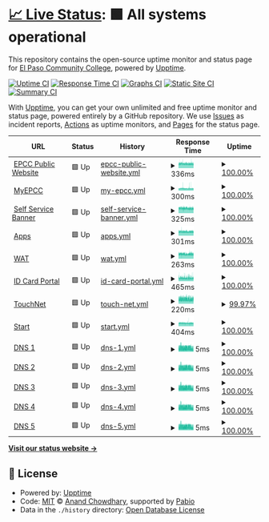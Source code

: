 # [📈 Live Status](https://El-Paso-Community-College.github.io/upptime): <!--live status--> **🟩 All systems operational**

This repository contains the open-source uptime monitor and status page for [El Paso Community College](https://El-Paso-Community-College.github.io/upptime), powered by [Upptime](https://github.com/upptime/upptime).

[![Uptime CI](https://github.com/El-Paso-Community-College/upptime/workflows/Uptime%20CI/badge.svg)](https://github.com/El-Paso-Community-College/upptime/actions?query=workflow%3A%22Uptime+CI%22)
[![Response Time CI](https://github.com/El-Paso-Community-College/upptime/workflows/Response%20Time%20CI/badge.svg)](https://github.com/El-Paso-Community-College/upptime/actions?query=workflow%3A%22Response+Time+CI%22)
[![Graphs CI](https://github.com/El-Paso-Community-College/upptime/workflows/Graphs%20CI/badge.svg)](https://github.com/El-Paso-Community-College/upptime/actions?query=workflow%3A%22Graphs+CI%22)
[![Static Site CI](https://github.com/El-Paso-Community-College/upptime/workflows/Static%20Site%20CI/badge.svg)](https://github.com/El-Paso-Community-College/upptime/actions?query=workflow%3A%22Static+Site+CI%22)
[![Summary CI](https://github.com/El-Paso-Community-College/upptime/workflows/Summary%20CI/badge.svg)](https://github.com/El-Paso-Community-College/upptime/actions?query=workflow%3A%22Summary+CI%22)

With [Upptime](https://upptime.js.org), you can get your own unlimited and free uptime monitor and status page, powered entirely by a GitHub repository. We use [Issues](https://github.com/El-Paso-Community-College/upptime/issues) as incident reports, [Actions](https://github.com/El-Paso-Community-College/upptime/actions) as uptime monitors, and [Pages](https://El-Paso-Community-College.github.io/upptime) for the status page.

<!--start: status pages-->
<!-- This summary is generated by Upptime (https://github.com/upptime/upptime) -->
<!-- Do not edit this manually, your changes will be overwritten -->
<!-- prettier-ignore -->
| URL | Status | History | Response Time | Uptime |
| --- | ------ | ------- | ------------- | ------ |
| <img alt="" src="https://icons.duckduckgo.com/ip3/www.epcc.edu.ico" height="13"> [EPCC Public Website](https://www.epcc.edu/pages/proxy.aspx) | 🟩 Up | [epcc-public-website.yml](https://github.com/El-Paso-Community-College/upptime/commits/HEAD/history/epcc-public-website.yml) | <details><summary><img alt="Response time graph" src="./graphs/epcc-public-website/response-time-week.png" height="20"> 336ms</summary><br><a href="https://El-Paso-Community-College.github.io/upptime/history/epcc-public-website"><img alt="Response time 333" src="https://img.shields.io/endpoint?url=https%3A%2F%2Fraw.githubusercontent.com%2FEl-Paso-Community-College%2Fupptime%2FHEAD%2Fapi%2Fepcc-public-website%2Fresponse-time.json"></a><br><a href="https://El-Paso-Community-College.github.io/upptime/history/epcc-public-website"><img alt="24-hour response time 334" src="https://img.shields.io/endpoint?url=https%3A%2F%2Fraw.githubusercontent.com%2FEl-Paso-Community-College%2Fupptime%2FHEAD%2Fapi%2Fepcc-public-website%2Fresponse-time-day.json"></a><br><a href="https://El-Paso-Community-College.github.io/upptime/history/epcc-public-website"><img alt="7-day response time 336" src="https://img.shields.io/endpoint?url=https%3A%2F%2Fraw.githubusercontent.com%2FEl-Paso-Community-College%2Fupptime%2FHEAD%2Fapi%2Fepcc-public-website%2Fresponse-time-week.json"></a><br><a href="https://El-Paso-Community-College.github.io/upptime/history/epcc-public-website"><img alt="30-day response time 335" src="https://img.shields.io/endpoint?url=https%3A%2F%2Fraw.githubusercontent.com%2FEl-Paso-Community-College%2Fupptime%2FHEAD%2Fapi%2Fepcc-public-website%2Fresponse-time-month.json"></a><br><a href="https://El-Paso-Community-College.github.io/upptime/history/epcc-public-website"><img alt="1-year response time 333" src="https://img.shields.io/endpoint?url=https%3A%2F%2Fraw.githubusercontent.com%2FEl-Paso-Community-College%2Fupptime%2FHEAD%2Fapi%2Fepcc-public-website%2Fresponse-time-year.json"></a></details> | <details><summary><a href="https://El-Paso-Community-College.github.io/upptime/history/epcc-public-website">100.00%</a></summary><a href="https://El-Paso-Community-College.github.io/upptime/history/epcc-public-website"><img alt="All-time uptime 100.00%" src="https://img.shields.io/endpoint?url=https%3A%2F%2Fraw.githubusercontent.com%2FEl-Paso-Community-College%2Fupptime%2FHEAD%2Fapi%2Fepcc-public-website%2Fuptime.json"></a><br><a href="https://El-Paso-Community-College.github.io/upptime/history/epcc-public-website"><img alt="24-hour uptime 100.00%" src="https://img.shields.io/endpoint?url=https%3A%2F%2Fraw.githubusercontent.com%2FEl-Paso-Community-College%2Fupptime%2FHEAD%2Fapi%2Fepcc-public-website%2Fuptime-day.json"></a><br><a href="https://El-Paso-Community-College.github.io/upptime/history/epcc-public-website"><img alt="7-day uptime 100.00%" src="https://img.shields.io/endpoint?url=https%3A%2F%2Fraw.githubusercontent.com%2FEl-Paso-Community-College%2Fupptime%2FHEAD%2Fapi%2Fepcc-public-website%2Fuptime-week.json"></a><br><a href="https://El-Paso-Community-College.github.io/upptime/history/epcc-public-website"><img alt="30-day uptime 100.00%" src="https://img.shields.io/endpoint?url=https%3A%2F%2Fraw.githubusercontent.com%2FEl-Paso-Community-College%2Fupptime%2FHEAD%2Fapi%2Fepcc-public-website%2Fuptime-month.json"></a><br><a href="https://El-Paso-Community-College.github.io/upptime/history/epcc-public-website"><img alt="1-year uptime 100.00%" src="https://img.shields.io/endpoint?url=https%3A%2F%2Fraw.githubusercontent.com%2FEl-Paso-Community-College%2Fupptime%2FHEAD%2Fapi%2Fepcc-public-website%2Fuptime-year.json"></a></details>
| <img alt="" src="https://icons.duckduckgo.com/ip3/my.epcc.edu.ico" height="13"> [MyEPCC](https://my.epcc.edu) | 🟩 Up | [my-epcc.yml](https://github.com/El-Paso-Community-College/upptime/commits/HEAD/history/my-epcc.yml) | <details><summary><img alt="Response time graph" src="./graphs/my-epcc/response-time-week.png" height="20"> 300ms</summary><br><a href="https://El-Paso-Community-College.github.io/upptime/history/my-epcc"><img alt="Response time 298" src="https://img.shields.io/endpoint?url=https%3A%2F%2Fraw.githubusercontent.com%2FEl-Paso-Community-College%2Fupptime%2FHEAD%2Fapi%2Fmy-epcc%2Fresponse-time.json"></a><br><a href="https://El-Paso-Community-College.github.io/upptime/history/my-epcc"><img alt="24-hour response time 291" src="https://img.shields.io/endpoint?url=https%3A%2F%2Fraw.githubusercontent.com%2FEl-Paso-Community-College%2Fupptime%2FHEAD%2Fapi%2Fmy-epcc%2Fresponse-time-day.json"></a><br><a href="https://El-Paso-Community-College.github.io/upptime/history/my-epcc"><img alt="7-day response time 300" src="https://img.shields.io/endpoint?url=https%3A%2F%2Fraw.githubusercontent.com%2FEl-Paso-Community-College%2Fupptime%2FHEAD%2Fapi%2Fmy-epcc%2Fresponse-time-week.json"></a><br><a href="https://El-Paso-Community-College.github.io/upptime/history/my-epcc"><img alt="30-day response time 298" src="https://img.shields.io/endpoint?url=https%3A%2F%2Fraw.githubusercontent.com%2FEl-Paso-Community-College%2Fupptime%2FHEAD%2Fapi%2Fmy-epcc%2Fresponse-time-month.json"></a><br><a href="https://El-Paso-Community-College.github.io/upptime/history/my-epcc"><img alt="1-year response time 298" src="https://img.shields.io/endpoint?url=https%3A%2F%2Fraw.githubusercontent.com%2FEl-Paso-Community-College%2Fupptime%2FHEAD%2Fapi%2Fmy-epcc%2Fresponse-time-year.json"></a></details> | <details><summary><a href="https://El-Paso-Community-College.github.io/upptime/history/my-epcc">100.00%</a></summary><a href="https://El-Paso-Community-College.github.io/upptime/history/my-epcc"><img alt="All-time uptime 100.00%" src="https://img.shields.io/endpoint?url=https%3A%2F%2Fraw.githubusercontent.com%2FEl-Paso-Community-College%2Fupptime%2FHEAD%2Fapi%2Fmy-epcc%2Fuptime.json"></a><br><a href="https://El-Paso-Community-College.github.io/upptime/history/my-epcc"><img alt="24-hour uptime 100.00%" src="https://img.shields.io/endpoint?url=https%3A%2F%2Fraw.githubusercontent.com%2FEl-Paso-Community-College%2Fupptime%2FHEAD%2Fapi%2Fmy-epcc%2Fuptime-day.json"></a><br><a href="https://El-Paso-Community-College.github.io/upptime/history/my-epcc"><img alt="7-day uptime 100.00%" src="https://img.shields.io/endpoint?url=https%3A%2F%2Fraw.githubusercontent.com%2FEl-Paso-Community-College%2Fupptime%2FHEAD%2Fapi%2Fmy-epcc%2Fuptime-week.json"></a><br><a href="https://El-Paso-Community-College.github.io/upptime/history/my-epcc"><img alt="30-day uptime 100.00%" src="https://img.shields.io/endpoint?url=https%3A%2F%2Fraw.githubusercontent.com%2FEl-Paso-Community-College%2Fupptime%2FHEAD%2Fapi%2Fmy-epcc%2Fuptime-month.json"></a><br><a href="https://El-Paso-Community-College.github.io/upptime/history/my-epcc"><img alt="1-year uptime 100.00%" src="https://img.shields.io/endpoint?url=https%3A%2F%2Fraw.githubusercontent.com%2FEl-Paso-Community-College%2Fupptime%2FHEAD%2Fapi%2Fmy-epcc%2Fuptime-year.json"></a></details>
| <img alt="" src="https://icons.duckduckgo.com/ip3/ssb3.epcc.edu.ico" height="13"> [Self Service Banner](https://ssb3.epcc.edu:8444/StudentRegistrationSsb) | 🟩 Up | [self-service-banner.yml](https://github.com/El-Paso-Community-College/upptime/commits/HEAD/history/self-service-banner.yml) | <details><summary><img alt="Response time graph" src="./graphs/self-service-banner/response-time-week.png" height="20"> 325ms</summary><br><a href="https://El-Paso-Community-College.github.io/upptime/history/self-service-banner"><img alt="Response time 337" src="https://img.shields.io/endpoint?url=https%3A%2F%2Fraw.githubusercontent.com%2FEl-Paso-Community-College%2Fupptime%2FHEAD%2Fapi%2Fself-service-banner%2Fresponse-time.json"></a><br><a href="https://El-Paso-Community-College.github.io/upptime/history/self-service-banner"><img alt="24-hour response time 313" src="https://img.shields.io/endpoint?url=https%3A%2F%2Fraw.githubusercontent.com%2FEl-Paso-Community-College%2Fupptime%2FHEAD%2Fapi%2Fself-service-banner%2Fresponse-time-day.json"></a><br><a href="https://El-Paso-Community-College.github.io/upptime/history/self-service-banner"><img alt="7-day response time 325" src="https://img.shields.io/endpoint?url=https%3A%2F%2Fraw.githubusercontent.com%2FEl-Paso-Community-College%2Fupptime%2FHEAD%2Fapi%2Fself-service-banner%2Fresponse-time-week.json"></a><br><a href="https://El-Paso-Community-College.github.io/upptime/history/self-service-banner"><img alt="30-day response time 334" src="https://img.shields.io/endpoint?url=https%3A%2F%2Fraw.githubusercontent.com%2FEl-Paso-Community-College%2Fupptime%2FHEAD%2Fapi%2Fself-service-banner%2Fresponse-time-month.json"></a><br><a href="https://El-Paso-Community-College.github.io/upptime/history/self-service-banner"><img alt="1-year response time 337" src="https://img.shields.io/endpoint?url=https%3A%2F%2Fraw.githubusercontent.com%2FEl-Paso-Community-College%2Fupptime%2FHEAD%2Fapi%2Fself-service-banner%2Fresponse-time-year.json"></a></details> | <details><summary><a href="https://El-Paso-Community-College.github.io/upptime/history/self-service-banner">100.00%</a></summary><a href="https://El-Paso-Community-College.github.io/upptime/history/self-service-banner"><img alt="All-time uptime 99.90%" src="https://img.shields.io/endpoint?url=https%3A%2F%2Fraw.githubusercontent.com%2FEl-Paso-Community-College%2Fupptime%2FHEAD%2Fapi%2Fself-service-banner%2Fuptime.json"></a><br><a href="https://El-Paso-Community-College.github.io/upptime/history/self-service-banner"><img alt="24-hour uptime 100.00%" src="https://img.shields.io/endpoint?url=https%3A%2F%2Fraw.githubusercontent.com%2FEl-Paso-Community-College%2Fupptime%2FHEAD%2Fapi%2Fself-service-banner%2Fuptime-day.json"></a><br><a href="https://El-Paso-Community-College.github.io/upptime/history/self-service-banner"><img alt="7-day uptime 100.00%" src="https://img.shields.io/endpoint?url=https%3A%2F%2Fraw.githubusercontent.com%2FEl-Paso-Community-College%2Fupptime%2FHEAD%2Fapi%2Fself-service-banner%2Fuptime-week.json"></a><br><a href="https://El-Paso-Community-College.github.io/upptime/history/self-service-banner"><img alt="30-day uptime 99.94%" src="https://img.shields.io/endpoint?url=https%3A%2F%2Fraw.githubusercontent.com%2FEl-Paso-Community-College%2Fupptime%2FHEAD%2Fapi%2Fself-service-banner%2Fuptime-month.json"></a><br><a href="https://El-Paso-Community-College.github.io/upptime/history/self-service-banner"><img alt="1-year uptime 99.90%" src="https://img.shields.io/endpoint?url=https%3A%2F%2Fraw.githubusercontent.com%2FEl-Paso-Community-College%2Fupptime%2FHEAD%2Fapi%2Fself-service-banner%2Fuptime-year.json"></a></details>
| <img alt="" src="https://icons.duckduckgo.com/ip3/apps.epcc.edu.ico" height="13"> [Apps](https://apps.epcc.edu) | 🟩 Up | [apps.yml](https://github.com/El-Paso-Community-College/upptime/commits/HEAD/history/apps.yml) | <details><summary><img alt="Response time graph" src="./graphs/apps/response-time-week.png" height="20"> 301ms</summary><br><a href="https://El-Paso-Community-College.github.io/upptime/history/apps"><img alt="Response time 308" src="https://img.shields.io/endpoint?url=https%3A%2F%2Fraw.githubusercontent.com%2FEl-Paso-Community-College%2Fupptime%2FHEAD%2Fapi%2Fapps%2Fresponse-time.json"></a><br><a href="https://El-Paso-Community-College.github.io/upptime/history/apps"><img alt="24-hour response time 302" src="https://img.shields.io/endpoint?url=https%3A%2F%2Fraw.githubusercontent.com%2FEl-Paso-Community-College%2Fupptime%2FHEAD%2Fapi%2Fapps%2Fresponse-time-day.json"></a><br><a href="https://El-Paso-Community-College.github.io/upptime/history/apps"><img alt="7-day response time 301" src="https://img.shields.io/endpoint?url=https%3A%2F%2Fraw.githubusercontent.com%2FEl-Paso-Community-College%2Fupptime%2FHEAD%2Fapi%2Fapps%2Fresponse-time-week.json"></a><br><a href="https://El-Paso-Community-College.github.io/upptime/history/apps"><img alt="30-day response time 309" src="https://img.shields.io/endpoint?url=https%3A%2F%2Fraw.githubusercontent.com%2FEl-Paso-Community-College%2Fupptime%2FHEAD%2Fapi%2Fapps%2Fresponse-time-month.json"></a><br><a href="https://El-Paso-Community-College.github.io/upptime/history/apps"><img alt="1-year response time 308" src="https://img.shields.io/endpoint?url=https%3A%2F%2Fraw.githubusercontent.com%2FEl-Paso-Community-College%2Fupptime%2FHEAD%2Fapi%2Fapps%2Fresponse-time-year.json"></a></details> | <details><summary><a href="https://El-Paso-Community-College.github.io/upptime/history/apps">100.00%</a></summary><a href="https://El-Paso-Community-College.github.io/upptime/history/apps"><img alt="All-time uptime 100.00%" src="https://img.shields.io/endpoint?url=https%3A%2F%2Fraw.githubusercontent.com%2FEl-Paso-Community-College%2Fupptime%2FHEAD%2Fapi%2Fapps%2Fuptime.json"></a><br><a href="https://El-Paso-Community-College.github.io/upptime/history/apps"><img alt="24-hour uptime 100.00%" src="https://img.shields.io/endpoint?url=https%3A%2F%2Fraw.githubusercontent.com%2FEl-Paso-Community-College%2Fupptime%2FHEAD%2Fapi%2Fapps%2Fuptime-day.json"></a><br><a href="https://El-Paso-Community-College.github.io/upptime/history/apps"><img alt="7-day uptime 100.00%" src="https://img.shields.io/endpoint?url=https%3A%2F%2Fraw.githubusercontent.com%2FEl-Paso-Community-College%2Fupptime%2FHEAD%2Fapi%2Fapps%2Fuptime-week.json"></a><br><a href="https://El-Paso-Community-College.github.io/upptime/history/apps"><img alt="30-day uptime 100.00%" src="https://img.shields.io/endpoint?url=https%3A%2F%2Fraw.githubusercontent.com%2FEl-Paso-Community-College%2Fupptime%2FHEAD%2Fapi%2Fapps%2Fuptime-month.json"></a><br><a href="https://El-Paso-Community-College.github.io/upptime/history/apps"><img alt="1-year uptime 100.00%" src="https://img.shields.io/endpoint?url=https%3A%2F%2Fraw.githubusercontent.com%2FEl-Paso-Community-College%2Fupptime%2FHEAD%2Fapi%2Fapps%2Fuptime-year.json"></a></details>
| <img alt="" src="https://icons.duckduckgo.com/ip3/wat.epcc.edu.ico" height="13"> [WAT](https://wat.epcc.edu) | 🟩 Up | [wat.yml](https://github.com/El-Paso-Community-College/upptime/commits/HEAD/history/wat.yml) | <details><summary><img alt="Response time graph" src="./graphs/wat/response-time-week.png" height="20"> 263ms</summary><br><a href="https://El-Paso-Community-College.github.io/upptime/history/wat"><img alt="Response time 269" src="https://img.shields.io/endpoint?url=https%3A%2F%2Fraw.githubusercontent.com%2FEl-Paso-Community-College%2Fupptime%2FHEAD%2Fapi%2Fwat%2Fresponse-time.json"></a><br><a href="https://El-Paso-Community-College.github.io/upptime/history/wat"><img alt="24-hour response time 258" src="https://img.shields.io/endpoint?url=https%3A%2F%2Fraw.githubusercontent.com%2FEl-Paso-Community-College%2Fupptime%2FHEAD%2Fapi%2Fwat%2Fresponse-time-day.json"></a><br><a href="https://El-Paso-Community-College.github.io/upptime/history/wat"><img alt="7-day response time 263" src="https://img.shields.io/endpoint?url=https%3A%2F%2Fraw.githubusercontent.com%2FEl-Paso-Community-College%2Fupptime%2FHEAD%2Fapi%2Fwat%2Fresponse-time-week.json"></a><br><a href="https://El-Paso-Community-College.github.io/upptime/history/wat"><img alt="30-day response time 270" src="https://img.shields.io/endpoint?url=https%3A%2F%2Fraw.githubusercontent.com%2FEl-Paso-Community-College%2Fupptime%2FHEAD%2Fapi%2Fwat%2Fresponse-time-month.json"></a><br><a href="https://El-Paso-Community-College.github.io/upptime/history/wat"><img alt="1-year response time 269" src="https://img.shields.io/endpoint?url=https%3A%2F%2Fraw.githubusercontent.com%2FEl-Paso-Community-College%2Fupptime%2FHEAD%2Fapi%2Fwat%2Fresponse-time-year.json"></a></details> | <details><summary><a href="https://El-Paso-Community-College.github.io/upptime/history/wat">100.00%</a></summary><a href="https://El-Paso-Community-College.github.io/upptime/history/wat"><img alt="All-time uptime 99.92%" src="https://img.shields.io/endpoint?url=https%3A%2F%2Fraw.githubusercontent.com%2FEl-Paso-Community-College%2Fupptime%2FHEAD%2Fapi%2Fwat%2Fuptime.json"></a><br><a href="https://El-Paso-Community-College.github.io/upptime/history/wat"><img alt="24-hour uptime 100.00%" src="https://img.shields.io/endpoint?url=https%3A%2F%2Fraw.githubusercontent.com%2FEl-Paso-Community-College%2Fupptime%2FHEAD%2Fapi%2Fwat%2Fuptime-day.json"></a><br><a href="https://El-Paso-Community-College.github.io/upptime/history/wat"><img alt="7-day uptime 100.00%" src="https://img.shields.io/endpoint?url=https%3A%2F%2Fraw.githubusercontent.com%2FEl-Paso-Community-College%2Fupptime%2FHEAD%2Fapi%2Fwat%2Fuptime-week.json"></a><br><a href="https://El-Paso-Community-College.github.io/upptime/history/wat"><img alt="30-day uptime 99.87%" src="https://img.shields.io/endpoint?url=https%3A%2F%2Fraw.githubusercontent.com%2FEl-Paso-Community-College%2Fupptime%2FHEAD%2Fapi%2Fwat%2Fuptime-month.json"></a><br><a href="https://El-Paso-Community-College.github.io/upptime/history/wat"><img alt="1-year uptime 99.92%" src="https://img.shields.io/endpoint?url=https%3A%2F%2Fraw.githubusercontent.com%2FEl-Paso-Community-College%2Fupptime%2FHEAD%2Fapi%2Fwat%2Fuptime-year.json"></a></details>
| <img alt="" src="https://icons.duckduckgo.com/ip3/idcard.epcc.edu.ico" height="13"> [ID Card Portal](https://idcard.epcc.edu) | 🟩 Up | [id-card-portal.yml](https://github.com/El-Paso-Community-College/upptime/commits/HEAD/history/id-card-portal.yml) | <details><summary><img alt="Response time graph" src="./graphs/id-card-portal/response-time-week.png" height="20"> 465ms</summary><br><a href="https://El-Paso-Community-College.github.io/upptime/history/id-card-portal"><img alt="Response time 476" src="https://img.shields.io/endpoint?url=https%3A%2F%2Fraw.githubusercontent.com%2FEl-Paso-Community-College%2Fupptime%2FHEAD%2Fapi%2Fid-card-portal%2Fresponse-time.json"></a><br><a href="https://El-Paso-Community-College.github.io/upptime/history/id-card-portal"><img alt="24-hour response time 467" src="https://img.shields.io/endpoint?url=https%3A%2F%2Fraw.githubusercontent.com%2FEl-Paso-Community-College%2Fupptime%2FHEAD%2Fapi%2Fid-card-portal%2Fresponse-time-day.json"></a><br><a href="https://El-Paso-Community-College.github.io/upptime/history/id-card-portal"><img alt="7-day response time 465" src="https://img.shields.io/endpoint?url=https%3A%2F%2Fraw.githubusercontent.com%2FEl-Paso-Community-College%2Fupptime%2FHEAD%2Fapi%2Fid-card-portal%2Fresponse-time-week.json"></a><br><a href="https://El-Paso-Community-College.github.io/upptime/history/id-card-portal"><img alt="30-day response time 471" src="https://img.shields.io/endpoint?url=https%3A%2F%2Fraw.githubusercontent.com%2FEl-Paso-Community-College%2Fupptime%2FHEAD%2Fapi%2Fid-card-portal%2Fresponse-time-month.json"></a><br><a href="https://El-Paso-Community-College.github.io/upptime/history/id-card-portal"><img alt="1-year response time 476" src="https://img.shields.io/endpoint?url=https%3A%2F%2Fraw.githubusercontent.com%2FEl-Paso-Community-College%2Fupptime%2FHEAD%2Fapi%2Fid-card-portal%2Fresponse-time-year.json"></a></details> | <details><summary><a href="https://El-Paso-Community-College.github.io/upptime/history/id-card-portal">100.00%</a></summary><a href="https://El-Paso-Community-College.github.io/upptime/history/id-card-portal"><img alt="All-time uptime 99.96%" src="https://img.shields.io/endpoint?url=https%3A%2F%2Fraw.githubusercontent.com%2FEl-Paso-Community-College%2Fupptime%2FHEAD%2Fapi%2Fid-card-portal%2Fuptime.json"></a><br><a href="https://El-Paso-Community-College.github.io/upptime/history/id-card-portal"><img alt="24-hour uptime 100.00%" src="https://img.shields.io/endpoint?url=https%3A%2F%2Fraw.githubusercontent.com%2FEl-Paso-Community-College%2Fupptime%2FHEAD%2Fapi%2Fid-card-portal%2Fuptime-day.json"></a><br><a href="https://El-Paso-Community-College.github.io/upptime/history/id-card-portal"><img alt="7-day uptime 100.00%" src="https://img.shields.io/endpoint?url=https%3A%2F%2Fraw.githubusercontent.com%2FEl-Paso-Community-College%2Fupptime%2FHEAD%2Fapi%2Fid-card-portal%2Fuptime-week.json"></a><br><a href="https://El-Paso-Community-College.github.io/upptime/history/id-card-portal"><img alt="30-day uptime 99.95%" src="https://img.shields.io/endpoint?url=https%3A%2F%2Fraw.githubusercontent.com%2FEl-Paso-Community-College%2Fupptime%2FHEAD%2Fapi%2Fid-card-portal%2Fuptime-month.json"></a><br><a href="https://El-Paso-Community-College.github.io/upptime/history/id-card-portal"><img alt="1-year uptime 99.96%" src="https://img.shields.io/endpoint?url=https%3A%2F%2Fraw.githubusercontent.com%2FEl-Paso-Community-College%2Fupptime%2FHEAD%2Fapi%2Fid-card-portal%2Fuptime-year.json"></a></details>
| <img alt="" src="https://icons.duckduckgo.com/ip3/secure.touchnet.com.ico" height="13"> [TouchNet](https://secure.touchnet.com/C20715_tsa/web) | 🟩 Up | [touch-net.yml](https://github.com/El-Paso-Community-College/upptime/commits/HEAD/history/touch-net.yml) | <details><summary><img alt="Response time graph" src="./graphs/touch-net/response-time-week.png" height="20"> 220ms</summary><br><a href="https://El-Paso-Community-College.github.io/upptime/history/touch-net"><img alt="Response time 221" src="https://img.shields.io/endpoint?url=https%3A%2F%2Fraw.githubusercontent.com%2FEl-Paso-Community-College%2Fupptime%2FHEAD%2Fapi%2Ftouch-net%2Fresponse-time.json"></a><br><a href="https://El-Paso-Community-College.github.io/upptime/history/touch-net"><img alt="24-hour response time 220" src="https://img.shields.io/endpoint?url=https%3A%2F%2Fraw.githubusercontent.com%2FEl-Paso-Community-College%2Fupptime%2FHEAD%2Fapi%2Ftouch-net%2Fresponse-time-day.json"></a><br><a href="https://El-Paso-Community-College.github.io/upptime/history/touch-net"><img alt="7-day response time 220" src="https://img.shields.io/endpoint?url=https%3A%2F%2Fraw.githubusercontent.com%2FEl-Paso-Community-College%2Fupptime%2FHEAD%2Fapi%2Ftouch-net%2Fresponse-time-week.json"></a><br><a href="https://El-Paso-Community-College.github.io/upptime/history/touch-net"><img alt="30-day response time 219" src="https://img.shields.io/endpoint?url=https%3A%2F%2Fraw.githubusercontent.com%2FEl-Paso-Community-College%2Fupptime%2FHEAD%2Fapi%2Ftouch-net%2Fresponse-time-month.json"></a><br><a href="https://El-Paso-Community-College.github.io/upptime/history/touch-net"><img alt="1-year response time 221" src="https://img.shields.io/endpoint?url=https%3A%2F%2Fraw.githubusercontent.com%2FEl-Paso-Community-College%2Fupptime%2FHEAD%2Fapi%2Ftouch-net%2Fresponse-time-year.json"></a></details> | <details><summary><a href="https://El-Paso-Community-College.github.io/upptime/history/touch-net">99.97%</a></summary><a href="https://El-Paso-Community-College.github.io/upptime/history/touch-net"><img alt="All-time uptime 99.97%" src="https://img.shields.io/endpoint?url=https%3A%2F%2Fraw.githubusercontent.com%2FEl-Paso-Community-College%2Fupptime%2FHEAD%2Fapi%2Ftouch-net%2Fuptime.json"></a><br><a href="https://El-Paso-Community-College.github.io/upptime/history/touch-net"><img alt="24-hour uptime 100.00%" src="https://img.shields.io/endpoint?url=https%3A%2F%2Fraw.githubusercontent.com%2FEl-Paso-Community-College%2Fupptime%2FHEAD%2Fapi%2Ftouch-net%2Fuptime-day.json"></a><br><a href="https://El-Paso-Community-College.github.io/upptime/history/touch-net"><img alt="7-day uptime 99.97%" src="https://img.shields.io/endpoint?url=https%3A%2F%2Fraw.githubusercontent.com%2FEl-Paso-Community-College%2Fupptime%2FHEAD%2Fapi%2Ftouch-net%2Fuptime-week.json"></a><br><a href="https://El-Paso-Community-College.github.io/upptime/history/touch-net"><img alt="30-day uptime 99.95%" src="https://img.shields.io/endpoint?url=https%3A%2F%2Fraw.githubusercontent.com%2FEl-Paso-Community-College%2Fupptime%2FHEAD%2Fapi%2Ftouch-net%2Fuptime-month.json"></a><br><a href="https://El-Paso-Community-College.github.io/upptime/history/touch-net"><img alt="1-year uptime 99.97%" src="https://img.shields.io/endpoint?url=https%3A%2F%2Fraw.githubusercontent.com%2FEl-Paso-Community-College%2Fupptime%2FHEAD%2Fapi%2Ftouch-net%2Fuptime-year.json"></a></details>
| <img alt="" src="https://icons.duckduckgo.com/ip3/start.epcc.edu.ico" height="13"> [Start](https://start.epcc.edu/paciweb) | 🟩 Up | [start.yml](https://github.com/El-Paso-Community-College/upptime/commits/HEAD/history/start.yml) | <details><summary><img alt="Response time graph" src="./graphs/start/response-time-week.png" height="20"> 404ms</summary><br><a href="https://El-Paso-Community-College.github.io/upptime/history/start"><img alt="Response time 424" src="https://img.shields.io/endpoint?url=https%3A%2F%2Fraw.githubusercontent.com%2FEl-Paso-Community-College%2Fupptime%2FHEAD%2Fapi%2Fstart%2Fresponse-time.json"></a><br><a href="https://El-Paso-Community-College.github.io/upptime/history/start"><img alt="24-hour response time 393" src="https://img.shields.io/endpoint?url=https%3A%2F%2Fraw.githubusercontent.com%2FEl-Paso-Community-College%2Fupptime%2FHEAD%2Fapi%2Fstart%2Fresponse-time-day.json"></a><br><a href="https://El-Paso-Community-College.github.io/upptime/history/start"><img alt="7-day response time 404" src="https://img.shields.io/endpoint?url=https%3A%2F%2Fraw.githubusercontent.com%2FEl-Paso-Community-College%2Fupptime%2FHEAD%2Fapi%2Fstart%2Fresponse-time-week.json"></a><br><a href="https://El-Paso-Community-College.github.io/upptime/history/start"><img alt="30-day response time 429" src="https://img.shields.io/endpoint?url=https%3A%2F%2Fraw.githubusercontent.com%2FEl-Paso-Community-College%2Fupptime%2FHEAD%2Fapi%2Fstart%2Fresponse-time-month.json"></a><br><a href="https://El-Paso-Community-College.github.io/upptime/history/start"><img alt="1-year response time 424" src="https://img.shields.io/endpoint?url=https%3A%2F%2Fraw.githubusercontent.com%2FEl-Paso-Community-College%2Fupptime%2FHEAD%2Fapi%2Fstart%2Fresponse-time-year.json"></a></details> | <details><summary><a href="https://El-Paso-Community-College.github.io/upptime/history/start">100.00%</a></summary><a href="https://El-Paso-Community-College.github.io/upptime/history/start"><img alt="All-time uptime 99.99%" src="https://img.shields.io/endpoint?url=https%3A%2F%2Fraw.githubusercontent.com%2FEl-Paso-Community-College%2Fupptime%2FHEAD%2Fapi%2Fstart%2Fuptime.json"></a><br><a href="https://El-Paso-Community-College.github.io/upptime/history/start"><img alt="24-hour uptime 100.00%" src="https://img.shields.io/endpoint?url=https%3A%2F%2Fraw.githubusercontent.com%2FEl-Paso-Community-College%2Fupptime%2FHEAD%2Fapi%2Fstart%2Fuptime-day.json"></a><br><a href="https://El-Paso-Community-College.github.io/upptime/history/start"><img alt="7-day uptime 100.00%" src="https://img.shields.io/endpoint?url=https%3A%2F%2Fraw.githubusercontent.com%2FEl-Paso-Community-College%2Fupptime%2FHEAD%2Fapi%2Fstart%2Fuptime-week.json"></a><br><a href="https://El-Paso-Community-College.github.io/upptime/history/start"><img alt="30-day uptime 99.98%" src="https://img.shields.io/endpoint?url=https%3A%2F%2Fraw.githubusercontent.com%2FEl-Paso-Community-College%2Fupptime%2FHEAD%2Fapi%2Fstart%2Fuptime-month.json"></a><br><a href="https://El-Paso-Community-College.github.io/upptime/history/start"><img alt="1-year uptime 99.99%" src="https://img.shields.io/endpoint?url=https%3A%2F%2Fraw.githubusercontent.com%2FEl-Paso-Community-College%2Fupptime%2FHEAD%2Fapi%2Fstart%2Fuptime-year.json"></a></details>
| <img alt="" src="https://icons.duckduckgo.com/ip3/null.ico" height="13"> [DNS 1](NS00.TRANSTELCO.NET) | 🟩 Up | [dns-1.yml](https://github.com/El-Paso-Community-College/upptime/commits/HEAD/history/dns-1.yml) | <details><summary><img alt="Response time graph" src="./graphs/dns-1/response-time-week.png" height="20"> 5ms</summary><br><a href="https://El-Paso-Community-College.github.io/upptime/history/dns-1"><img alt="Response time 4" src="https://img.shields.io/endpoint?url=https%3A%2F%2Fraw.githubusercontent.com%2FEl-Paso-Community-College%2Fupptime%2FHEAD%2Fapi%2Fdns-1%2Fresponse-time.json"></a><br><a href="https://El-Paso-Community-College.github.io/upptime/history/dns-1"><img alt="24-hour response time 3" src="https://img.shields.io/endpoint?url=https%3A%2F%2Fraw.githubusercontent.com%2FEl-Paso-Community-College%2Fupptime%2FHEAD%2Fapi%2Fdns-1%2Fresponse-time-day.json"></a><br><a href="https://El-Paso-Community-College.github.io/upptime/history/dns-1"><img alt="7-day response time 5" src="https://img.shields.io/endpoint?url=https%3A%2F%2Fraw.githubusercontent.com%2FEl-Paso-Community-College%2Fupptime%2FHEAD%2Fapi%2Fdns-1%2Fresponse-time-week.json"></a><br><a href="https://El-Paso-Community-College.github.io/upptime/history/dns-1"><img alt="30-day response time 4" src="https://img.shields.io/endpoint?url=https%3A%2F%2Fraw.githubusercontent.com%2FEl-Paso-Community-College%2Fupptime%2FHEAD%2Fapi%2Fdns-1%2Fresponse-time-month.json"></a><br><a href="https://El-Paso-Community-College.github.io/upptime/history/dns-1"><img alt="1-year response time 4" src="https://img.shields.io/endpoint?url=https%3A%2F%2Fraw.githubusercontent.com%2FEl-Paso-Community-College%2Fupptime%2FHEAD%2Fapi%2Fdns-1%2Fresponse-time-year.json"></a></details> | <details><summary><a href="https://El-Paso-Community-College.github.io/upptime/history/dns-1">100.00%</a></summary><a href="https://El-Paso-Community-College.github.io/upptime/history/dns-1"><img alt="All-time uptime 100.00%" src="https://img.shields.io/endpoint?url=https%3A%2F%2Fraw.githubusercontent.com%2FEl-Paso-Community-College%2Fupptime%2FHEAD%2Fapi%2Fdns-1%2Fuptime.json"></a><br><a href="https://El-Paso-Community-College.github.io/upptime/history/dns-1"><img alt="24-hour uptime 100.00%" src="https://img.shields.io/endpoint?url=https%3A%2F%2Fraw.githubusercontent.com%2FEl-Paso-Community-College%2Fupptime%2FHEAD%2Fapi%2Fdns-1%2Fuptime-day.json"></a><br><a href="https://El-Paso-Community-College.github.io/upptime/history/dns-1"><img alt="7-day uptime 100.00%" src="https://img.shields.io/endpoint?url=https%3A%2F%2Fraw.githubusercontent.com%2FEl-Paso-Community-College%2Fupptime%2FHEAD%2Fapi%2Fdns-1%2Fuptime-week.json"></a><br><a href="https://El-Paso-Community-College.github.io/upptime/history/dns-1"><img alt="30-day uptime 100.00%" src="https://img.shields.io/endpoint?url=https%3A%2F%2Fraw.githubusercontent.com%2FEl-Paso-Community-College%2Fupptime%2FHEAD%2Fapi%2Fdns-1%2Fuptime-month.json"></a><br><a href="https://El-Paso-Community-College.github.io/upptime/history/dns-1"><img alt="1-year uptime 100.00%" src="https://img.shields.io/endpoint?url=https%3A%2F%2Fraw.githubusercontent.com%2FEl-Paso-Community-College%2Fupptime%2FHEAD%2Fapi%2Fdns-1%2Fuptime-year.json"></a></details>
| <img alt="" src="https://icons.duckduckgo.com/ip3/null.ico" height="13"> [DNS 2](NS01.TRANSTELCO.NET) | 🟩 Up | [dns-2.yml](https://github.com/El-Paso-Community-College/upptime/commits/HEAD/history/dns-2.yml) | <details><summary><img alt="Response time graph" src="./graphs/dns-2/response-time-week.png" height="20"> 5ms</summary><br><a href="https://El-Paso-Community-College.github.io/upptime/history/dns-2"><img alt="Response time 4" src="https://img.shields.io/endpoint?url=https%3A%2F%2Fraw.githubusercontent.com%2FEl-Paso-Community-College%2Fupptime%2FHEAD%2Fapi%2Fdns-2%2Fresponse-time.json"></a><br><a href="https://El-Paso-Community-College.github.io/upptime/history/dns-2"><img alt="24-hour response time 3" src="https://img.shields.io/endpoint?url=https%3A%2F%2Fraw.githubusercontent.com%2FEl-Paso-Community-College%2Fupptime%2FHEAD%2Fapi%2Fdns-2%2Fresponse-time-day.json"></a><br><a href="https://El-Paso-Community-College.github.io/upptime/history/dns-2"><img alt="7-day response time 5" src="https://img.shields.io/endpoint?url=https%3A%2F%2Fraw.githubusercontent.com%2FEl-Paso-Community-College%2Fupptime%2FHEAD%2Fapi%2Fdns-2%2Fresponse-time-week.json"></a><br><a href="https://El-Paso-Community-College.github.io/upptime/history/dns-2"><img alt="30-day response time 4" src="https://img.shields.io/endpoint?url=https%3A%2F%2Fraw.githubusercontent.com%2FEl-Paso-Community-College%2Fupptime%2FHEAD%2Fapi%2Fdns-2%2Fresponse-time-month.json"></a><br><a href="https://El-Paso-Community-College.github.io/upptime/history/dns-2"><img alt="1-year response time 4" src="https://img.shields.io/endpoint?url=https%3A%2F%2Fraw.githubusercontent.com%2FEl-Paso-Community-College%2Fupptime%2FHEAD%2Fapi%2Fdns-2%2Fresponse-time-year.json"></a></details> | <details><summary><a href="https://El-Paso-Community-College.github.io/upptime/history/dns-2">100.00%</a></summary><a href="https://El-Paso-Community-College.github.io/upptime/history/dns-2"><img alt="All-time uptime 100.00%" src="https://img.shields.io/endpoint?url=https%3A%2F%2Fraw.githubusercontent.com%2FEl-Paso-Community-College%2Fupptime%2FHEAD%2Fapi%2Fdns-2%2Fuptime.json"></a><br><a href="https://El-Paso-Community-College.github.io/upptime/history/dns-2"><img alt="24-hour uptime 100.00%" src="https://img.shields.io/endpoint?url=https%3A%2F%2Fraw.githubusercontent.com%2FEl-Paso-Community-College%2Fupptime%2FHEAD%2Fapi%2Fdns-2%2Fuptime-day.json"></a><br><a href="https://El-Paso-Community-College.github.io/upptime/history/dns-2"><img alt="7-day uptime 100.00%" src="https://img.shields.io/endpoint?url=https%3A%2F%2Fraw.githubusercontent.com%2FEl-Paso-Community-College%2Fupptime%2FHEAD%2Fapi%2Fdns-2%2Fuptime-week.json"></a><br><a href="https://El-Paso-Community-College.github.io/upptime/history/dns-2"><img alt="30-day uptime 100.00%" src="https://img.shields.io/endpoint?url=https%3A%2F%2Fraw.githubusercontent.com%2FEl-Paso-Community-College%2Fupptime%2FHEAD%2Fapi%2Fdns-2%2Fuptime-month.json"></a><br><a href="https://El-Paso-Community-College.github.io/upptime/history/dns-2"><img alt="1-year uptime 100.00%" src="https://img.shields.io/endpoint?url=https%3A%2F%2Fraw.githubusercontent.com%2FEl-Paso-Community-College%2Fupptime%2FHEAD%2Fapi%2Fdns-2%2Fuptime-year.json"></a></details>
| <img alt="" src="https://icons.duckduckgo.com/ip3/null.ico" height="13"> [DNS 3](NS02.TRANSTELCO.NET) | 🟩 Up | [dns-3.yml](https://github.com/El-Paso-Community-College/upptime/commits/HEAD/history/dns-3.yml) | <details><summary><img alt="Response time graph" src="./graphs/dns-3/response-time-week.png" height="20"> 5ms</summary><br><a href="https://El-Paso-Community-College.github.io/upptime/history/dns-3"><img alt="Response time 4" src="https://img.shields.io/endpoint?url=https%3A%2F%2Fraw.githubusercontent.com%2FEl-Paso-Community-College%2Fupptime%2FHEAD%2Fapi%2Fdns-3%2Fresponse-time.json"></a><br><a href="https://El-Paso-Community-College.github.io/upptime/history/dns-3"><img alt="24-hour response time 3" src="https://img.shields.io/endpoint?url=https%3A%2F%2Fraw.githubusercontent.com%2FEl-Paso-Community-College%2Fupptime%2FHEAD%2Fapi%2Fdns-3%2Fresponse-time-day.json"></a><br><a href="https://El-Paso-Community-College.github.io/upptime/history/dns-3"><img alt="7-day response time 5" src="https://img.shields.io/endpoint?url=https%3A%2F%2Fraw.githubusercontent.com%2FEl-Paso-Community-College%2Fupptime%2FHEAD%2Fapi%2Fdns-3%2Fresponse-time-week.json"></a><br><a href="https://El-Paso-Community-College.github.io/upptime/history/dns-3"><img alt="30-day response time 4" src="https://img.shields.io/endpoint?url=https%3A%2F%2Fraw.githubusercontent.com%2FEl-Paso-Community-College%2Fupptime%2FHEAD%2Fapi%2Fdns-3%2Fresponse-time-month.json"></a><br><a href="https://El-Paso-Community-College.github.io/upptime/history/dns-3"><img alt="1-year response time 4" src="https://img.shields.io/endpoint?url=https%3A%2F%2Fraw.githubusercontent.com%2FEl-Paso-Community-College%2Fupptime%2FHEAD%2Fapi%2Fdns-3%2Fresponse-time-year.json"></a></details> | <details><summary><a href="https://El-Paso-Community-College.github.io/upptime/history/dns-3">100.00%</a></summary><a href="https://El-Paso-Community-College.github.io/upptime/history/dns-3"><img alt="All-time uptime 100.00%" src="https://img.shields.io/endpoint?url=https%3A%2F%2Fraw.githubusercontent.com%2FEl-Paso-Community-College%2Fupptime%2FHEAD%2Fapi%2Fdns-3%2Fuptime.json"></a><br><a href="https://El-Paso-Community-College.github.io/upptime/history/dns-3"><img alt="24-hour uptime 100.00%" src="https://img.shields.io/endpoint?url=https%3A%2F%2Fraw.githubusercontent.com%2FEl-Paso-Community-College%2Fupptime%2FHEAD%2Fapi%2Fdns-3%2Fuptime-day.json"></a><br><a href="https://El-Paso-Community-College.github.io/upptime/history/dns-3"><img alt="7-day uptime 100.00%" src="https://img.shields.io/endpoint?url=https%3A%2F%2Fraw.githubusercontent.com%2FEl-Paso-Community-College%2Fupptime%2FHEAD%2Fapi%2Fdns-3%2Fuptime-week.json"></a><br><a href="https://El-Paso-Community-College.github.io/upptime/history/dns-3"><img alt="30-day uptime 100.00%" src="https://img.shields.io/endpoint?url=https%3A%2F%2Fraw.githubusercontent.com%2FEl-Paso-Community-College%2Fupptime%2FHEAD%2Fapi%2Fdns-3%2Fuptime-month.json"></a><br><a href="https://El-Paso-Community-College.github.io/upptime/history/dns-3"><img alt="1-year uptime 100.00%" src="https://img.shields.io/endpoint?url=https%3A%2F%2Fraw.githubusercontent.com%2FEl-Paso-Community-College%2Fupptime%2FHEAD%2Fapi%2Fdns-3%2Fuptime-year.json"></a></details>
| <img alt="" src="https://icons.duckduckgo.com/ip3/null.ico" height="13"> [DNS 4](NS03.TRANSTELCO.NET) | 🟩 Up | [dns-4.yml](https://github.com/El-Paso-Community-College/upptime/commits/HEAD/history/dns-4.yml) | <details><summary><img alt="Response time graph" src="./graphs/dns-4/response-time-week.png" height="20"> 5ms</summary><br><a href="https://El-Paso-Community-College.github.io/upptime/history/dns-4"><img alt="Response time 4" src="https://img.shields.io/endpoint?url=https%3A%2F%2Fraw.githubusercontent.com%2FEl-Paso-Community-College%2Fupptime%2FHEAD%2Fapi%2Fdns-4%2Fresponse-time.json"></a><br><a href="https://El-Paso-Community-College.github.io/upptime/history/dns-4"><img alt="24-hour response time 3" src="https://img.shields.io/endpoint?url=https%3A%2F%2Fraw.githubusercontent.com%2FEl-Paso-Community-College%2Fupptime%2FHEAD%2Fapi%2Fdns-4%2Fresponse-time-day.json"></a><br><a href="https://El-Paso-Community-College.github.io/upptime/history/dns-4"><img alt="7-day response time 5" src="https://img.shields.io/endpoint?url=https%3A%2F%2Fraw.githubusercontent.com%2FEl-Paso-Community-College%2Fupptime%2FHEAD%2Fapi%2Fdns-4%2Fresponse-time-week.json"></a><br><a href="https://El-Paso-Community-College.github.io/upptime/history/dns-4"><img alt="30-day response time 4" src="https://img.shields.io/endpoint?url=https%3A%2F%2Fraw.githubusercontent.com%2FEl-Paso-Community-College%2Fupptime%2FHEAD%2Fapi%2Fdns-4%2Fresponse-time-month.json"></a><br><a href="https://El-Paso-Community-College.github.io/upptime/history/dns-4"><img alt="1-year response time 4" src="https://img.shields.io/endpoint?url=https%3A%2F%2Fraw.githubusercontent.com%2FEl-Paso-Community-College%2Fupptime%2FHEAD%2Fapi%2Fdns-4%2Fresponse-time-year.json"></a></details> | <details><summary><a href="https://El-Paso-Community-College.github.io/upptime/history/dns-4">100.00%</a></summary><a href="https://El-Paso-Community-College.github.io/upptime/history/dns-4"><img alt="All-time uptime 100.00%" src="https://img.shields.io/endpoint?url=https%3A%2F%2Fraw.githubusercontent.com%2FEl-Paso-Community-College%2Fupptime%2FHEAD%2Fapi%2Fdns-4%2Fuptime.json"></a><br><a href="https://El-Paso-Community-College.github.io/upptime/history/dns-4"><img alt="24-hour uptime 100.00%" src="https://img.shields.io/endpoint?url=https%3A%2F%2Fraw.githubusercontent.com%2FEl-Paso-Community-College%2Fupptime%2FHEAD%2Fapi%2Fdns-4%2Fuptime-day.json"></a><br><a href="https://El-Paso-Community-College.github.io/upptime/history/dns-4"><img alt="7-day uptime 100.00%" src="https://img.shields.io/endpoint?url=https%3A%2F%2Fraw.githubusercontent.com%2FEl-Paso-Community-College%2Fupptime%2FHEAD%2Fapi%2Fdns-4%2Fuptime-week.json"></a><br><a href="https://El-Paso-Community-College.github.io/upptime/history/dns-4"><img alt="30-day uptime 100.00%" src="https://img.shields.io/endpoint?url=https%3A%2F%2Fraw.githubusercontent.com%2FEl-Paso-Community-College%2Fupptime%2FHEAD%2Fapi%2Fdns-4%2Fuptime-month.json"></a><br><a href="https://El-Paso-Community-College.github.io/upptime/history/dns-4"><img alt="1-year uptime 100.00%" src="https://img.shields.io/endpoint?url=https%3A%2F%2Fraw.githubusercontent.com%2FEl-Paso-Community-College%2Fupptime%2FHEAD%2Fapi%2Fdns-4%2Fuptime-year.json"></a></details>
| <img alt="" src="https://icons.duckduckgo.com/ip3/null.ico" height="13"> [DNS 5](NS04.TRANSTELCO.NET) | 🟩 Up | [dns-5.yml](https://github.com/El-Paso-Community-College/upptime/commits/HEAD/history/dns-5.yml) | <details><summary><img alt="Response time graph" src="./graphs/dns-5/response-time-week.png" height="20"> 5ms</summary><br><a href="https://El-Paso-Community-College.github.io/upptime/history/dns-5"><img alt="Response time 4" src="https://img.shields.io/endpoint?url=https%3A%2F%2Fraw.githubusercontent.com%2FEl-Paso-Community-College%2Fupptime%2FHEAD%2Fapi%2Fdns-5%2Fresponse-time.json"></a><br><a href="https://El-Paso-Community-College.github.io/upptime/history/dns-5"><img alt="24-hour response time 3" src="https://img.shields.io/endpoint?url=https%3A%2F%2Fraw.githubusercontent.com%2FEl-Paso-Community-College%2Fupptime%2FHEAD%2Fapi%2Fdns-5%2Fresponse-time-day.json"></a><br><a href="https://El-Paso-Community-College.github.io/upptime/history/dns-5"><img alt="7-day response time 5" src="https://img.shields.io/endpoint?url=https%3A%2F%2Fraw.githubusercontent.com%2FEl-Paso-Community-College%2Fupptime%2FHEAD%2Fapi%2Fdns-5%2Fresponse-time-week.json"></a><br><a href="https://El-Paso-Community-College.github.io/upptime/history/dns-5"><img alt="30-day response time 4" src="https://img.shields.io/endpoint?url=https%3A%2F%2Fraw.githubusercontent.com%2FEl-Paso-Community-College%2Fupptime%2FHEAD%2Fapi%2Fdns-5%2Fresponse-time-month.json"></a><br><a href="https://El-Paso-Community-College.github.io/upptime/history/dns-5"><img alt="1-year response time 4" src="https://img.shields.io/endpoint?url=https%3A%2F%2Fraw.githubusercontent.com%2FEl-Paso-Community-College%2Fupptime%2FHEAD%2Fapi%2Fdns-5%2Fresponse-time-year.json"></a></details> | <details><summary><a href="https://El-Paso-Community-College.github.io/upptime/history/dns-5">100.00%</a></summary><a href="https://El-Paso-Community-College.github.io/upptime/history/dns-5"><img alt="All-time uptime 100.00%" src="https://img.shields.io/endpoint?url=https%3A%2F%2Fraw.githubusercontent.com%2FEl-Paso-Community-College%2Fupptime%2FHEAD%2Fapi%2Fdns-5%2Fuptime.json"></a><br><a href="https://El-Paso-Community-College.github.io/upptime/history/dns-5"><img alt="24-hour uptime 100.00%" src="https://img.shields.io/endpoint?url=https%3A%2F%2Fraw.githubusercontent.com%2FEl-Paso-Community-College%2Fupptime%2FHEAD%2Fapi%2Fdns-5%2Fuptime-day.json"></a><br><a href="https://El-Paso-Community-College.github.io/upptime/history/dns-5"><img alt="7-day uptime 100.00%" src="https://img.shields.io/endpoint?url=https%3A%2F%2Fraw.githubusercontent.com%2FEl-Paso-Community-College%2Fupptime%2FHEAD%2Fapi%2Fdns-5%2Fuptime-week.json"></a><br><a href="https://El-Paso-Community-College.github.io/upptime/history/dns-5"><img alt="30-day uptime 100.00%" src="https://img.shields.io/endpoint?url=https%3A%2F%2Fraw.githubusercontent.com%2FEl-Paso-Community-College%2Fupptime%2FHEAD%2Fapi%2Fdns-5%2Fuptime-month.json"></a><br><a href="https://El-Paso-Community-College.github.io/upptime/history/dns-5"><img alt="1-year uptime 100.00%" src="https://img.shields.io/endpoint?url=https%3A%2F%2Fraw.githubusercontent.com%2FEl-Paso-Community-College%2Fupptime%2FHEAD%2Fapi%2Fdns-5%2Fuptime-year.json"></a></details>

<!--end: status pages-->

[**Visit our status website →**](https://El-Paso-Community-College.github.io/upptime)

## 📄 License

- Powered by: [Upptime](https://github.com/upptime/upptime)
- Code: [MIT](./LICENSE) © [Anand Chowdhary](https://anandchowdhary.com), supported by [Pabio](https://pabio.com)
- Data in the `./history` directory: [Open Database License](https://opendatacommons.org/licenses/odbl/1-0/)
